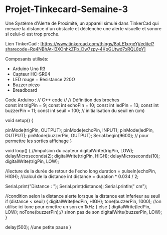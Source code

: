 # Projet-Tinkecard-Semaine-3
Une Système d'Alerte de Proximité, un appareil simulé dans TinkerCad qui mesure la distance d'un obstacle et déclenche une alerte visuelle et sonore si celui-ci est trop proche.

Lien TinkerCad :
[https://www.tinkercad.com/things/8oLE1xrgeYj/editel?sharecode=Rq4NBhAt-I3XOnhkZFb_Dw7zpy-4KpGUtwd7xRQL8pY]

Composants utilisés:
- Arduino Uno R3
- Capteur HC-SR04
- LED rouge + Résistance 220Ω
- Buzzer piezo
- Breadboard



Code Arduino :
// C++ code
//
// Définition des broches  
const int trigPin = 9;
const int echoPin = 10;
const int ledPin = 13;
const int buzzerPin = 11;
const int seuil = 100; // initialisation du seuil en (cm)

void setup() {
  
  pinMode(trigPin, OUTPUT);
  pinMode(echoPin, INPUT);
  pinMode(ledPin, OUTPUT);
  pinMode(buzzerPin, OUTPUT);
  Serial.begin(9600); // pour permettre les sorties affichage
}

void loop() {
  //impulsion du capteur
  digitalWrite(trigPin, LOW);
  delayMicroseconds(2);
  digitalWrite(trigPin, HIGH);
  delayMicroseconds(10);
  digitalWrite(trigPin, LOW);
	
  //lecture de la durée de retour de l'echo
  long duration = pulseIn(echoPin, HIGH);
  //calcul de la distance
  int distance = duration * 0.034 / 2;

  Serial.print("Distance : ");
  Serial.print(distance);
  Serial.println(" cm");

  //condition selon la distance alerte lorsque la distance est inferieur au seuil
  if (distance < seuil) {
    digitalWrite(ledPin, HIGH);
    tone(buzzerPin, 1000); //on utilise ici tone pour emettre un son en 1kHz
  } else {
    digitalWrite(ledPin, LOW);
    noTone(buzzerPin);// sinon pas de son 
    digitalWrite(buzzerPin, LOW);
  }

  delay(500); //une petite pause 
}

